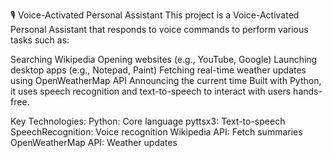 🎙️ Voice-Activated Personal Assistant
This project is a Voice-Activated Personal Assistant that responds to voice commands to perform various tasks such as:

Searching Wikipedia
Opening websites (e.g., YouTube, Google)
Launching desktop apps (e.g., Notepad, Paint)
Fetching real-time weather updates using OpenWeatherMap API
Announcing the current time
Built with Python, it uses speech recognition and text-to-speech to interact with users hands-free.

Key Technologies:
Python: Core language
pyttsx3: Text-to-speech
SpeechRecognition: Voice recognition
Wikipedia API: Fetch summaries
OpenWeatherMap API: Weather updates
